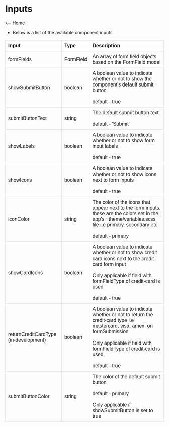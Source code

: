 # Inputs

[<-- Home](../README.md)

- Below is a list of the available component inputs 

<style>
table {
  font-family: arial, sans-serif;
  border-collapse: collapse;
  width: 100%;
}

td, th {
  border: 1px solid #dddddd;
  text-align: left;
  padding: 8px;
}
</style>

<table>
  <tr>
    <th>Input</th>
    <th>Type</th>
    <th>Description</th>
  </tr>
  <tr>
    <td>formFields</td>
    <td>FormField</td>
    <td>An array of form field objects based on the FormField model
    </td>
  </tr>
  <tr>
    <td>showSubmitButton</td>
    <td>boolean</td>
    <td>
      A boolean value to indicate whether or not to show the component's default submit button
      <br><br>
      default - true
    </td>
  </tr>
  <tr>
    <td>submitButtonText</td>
    <td>string</td>
    <td>
      The default submit button text
      <br><br>
      default - 'Submit'
    </td>
  </tr>
  <tr>
    <td>showLabels</td>
    <td>boolean</td>
    <td>
      A boolean value to indicate whether or not to show form input labels
      <br><br>
      default - true
    </td>
  </tr>
  <tr>
    <td>showIcons</td>
    <td>boolean</td>
    <td>
      A boolean value to indicate whether or not to show icons next to form inputs
      <br><br>
      default - true
    </td>
  </tr>
  <tr>
    <td>iconColor</td>
    <td>string</td>
    <td>
      The color of the icons that appear next to the form inputs, these are the colors set in the app's ~theme/variables.scss file i.e primary. secondary etc
      <br><br>
      default - primary
    </td>
  </tr>
  <tr>
    <td>showCardIcons</td>
    <td>boolean</td>
    <td>
      A boolean value to indicate whether or not to show credit card icons next to the credit card form input
      <br><br>
      Only applicable if field with formFieldType of  credit-card is used
      <br><br>
      default - true
    </td>
  </tr>
  <tr>
    <td>returnCreditCardType (in-development)</td>
    <td>boolean</td>
    <td>
      A boolean value to indicate whether or not to return the credit-card type i.e mastercard, visa, amex, on formSubmission
      <br><br>
      Only applicable if field with formFieldType of  credit-card is used
      <br><br>
      default - true
    </td>
  </tr>
  <tr>
    <td>submitButtonColor</td>
    <td>string</td>
    <td>
      The color of the default submit button
      <br><br>
      default - primary    
      <br><br>
      Only applicable if showSubmitButton is set to true
    </td>
  </tr>
</table>
